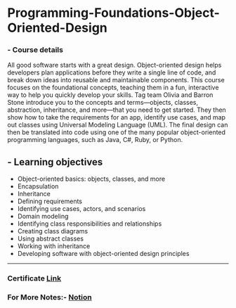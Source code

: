 # Programming-Foundations-Object-Oriented-Design


### - Course details

All good software starts with a great design. Object-oriented design helps developers plan applications before they write a single line of code, and break down ideas into reusable and maintainable components. This course focuses on the foundational concepts, teaching them in a fun, interactive way to help you quickly develop your skills. Tag team Olivia and Barron Stone introduce you to the concepts and terms—objects, classes, abstraction, inheritance, and more—that you need to get started. They then show how to take the requirements for an app, identify use cases, and map out classes using Universal Modeling Language (UML). The final design can then be translated into code using one of the many popular object-oriented programming languages, such as Java, C#, Ruby, or Python.



## - Learning objectives
* Object-oriented basics: objects, classes, and more
* Encapsulation
* Inheritance
* Defining requirements
* Identifying use cases, actors, and scenarios
* Domain modeling
* Identifying class responsibilities and relationships
* Creating class diagrams
* Using abstract classes
* Working with inheritance
* Developing software with object-oriented design principles


***

### Certificate [Link](https://www.linkedin.com/learning/certificates/db307bfe8ac61a43ed85b6df2de3fc414160c877648d2fc9bef699e6d79d86cc)

### For More Notes:- [Notion](https://tranquil-popcorn-52a.notion.site/03-Programming-Foundations-Object-Oriented-Design-850f084b0da64382954ffdfd922081af)
